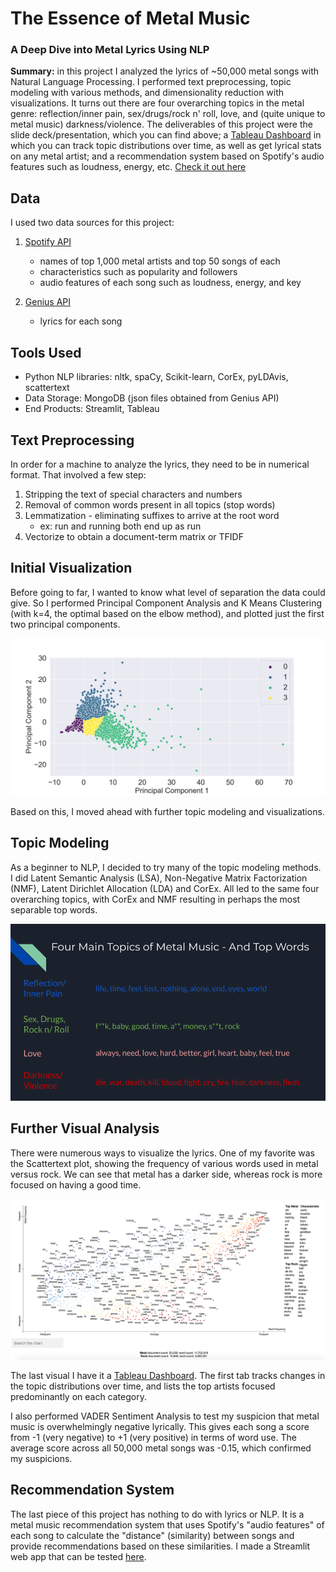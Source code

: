 # The Essence of Metal Music

### A Deep Dive into Metal Lyrics Using NLP

**Summary:** in this project I analyzed the lyrics of ~50,000 metal songs with Natural Language Processing.  I performed text preprocessing, topic modeling with various methods, and dimensionality reduction with visualizations.  It turns out there are four overarching topics in the metal genre: reflection/inner pain, sex/drugs/rock n' roll, love, and (quite unique to metal music) darkness/violence.  The deliverables of this project were the slide deck/presentation, which you can find above; a [Tableau Dashboard](https://public.tableau.com/profile/drew.hibbard#!/vizhome/lyrics/ArtistDashboard) in which you can track topic distributions over time, as well as get lyrical stats on any metal artist; and a recommendation system based on Spotify's audio features such as loudness, energy, etc.  [Check it out here](https://lyric-nlp.herokuapp.com)

## Data

I used two data sources for this project:

1. [Spotify API](https://developer.spotify.com/documentation/web-api/)
    - names of top 1,000 metal artists and top 50 songs of each
    - characteristics such as popularity and followers
    - audio features of each song such as loudness, energy, and key
    
2. [Genius API](https://docs.genius.com/)
    - lyrics for each song


## Tools Used

- Python NLP libraries: nltk, spaCy, Scikit-learn, CorEx, pyLDAvis, scattertext
- Data Storage: MongoDB (json files obtained from Genius API)
- End Products: Streamlit, Tableau
    
## Text Preprocessing

In order for a machine to analyze the lyrics, they need to be in numerical format.  That involved a few step:

1. Stripping the text of special characters and numbers
2. Removal of common words present in all topics (stop words)
3. Lemmatization - eliminating suffixes to arrive at the root word
    - ex: run and running both end up as run
4. Vectorize to obtain a document-term matrix or TFIDF


## Initial Visualization

Before going to far, I wanted to know what level of separation the data could give.  So I performed Principal Component Analysis and K Means Clustering (with k=4, the optimal based on the elbow method), and plotted just the first two principal components.

![](images/pca_cluster.png)

Based on this, I moved ahead with further topic modeling and visualizations.

## Topic Modeling

As a beginner to NLP, I decided to try many of the topic modeling methods.  I did Latent Semantic Analysis (LSA), Non-Negative Matrix Factorization (NMF), Latent Dirichlet Allocation (LDA) and CorEx.  All led to the same four overarching topics, with CorEx and NMF resulting in perhaps the most separable top words.

![](images/topics_words.png)

## Further Visual Analysis

There were numerous ways to visualize the lyrics.  One of my favorite was the Scattertext plot, showing the frequency of various words used in metal versus rock.  We can see that metal has a darker side, whereas rock is more focused on having a good time.

![](images/scattertext.png)

The last visual I have it a [Tableau Dashboard](https://public.tableau.com/profile/drew.hibbard#!/vizhome/lyrics/ArtistDashboard).  The first tab tracks changes in the topic distributions over time, and lists the top artists focused predominantly on each category.  

I also performed VADER Sentiment Analysis to test my suspicion that metal music is overwhelmingly negative lyrically. This gives each song a score from -1 (very negative) to +1 (very positive) in terms of word use.  The average score across all 50,000 metal songs was -0.15, which confirmed my suspicions.  

## Recommendation System

The last piece of this project has nothing to do with lyrics or NLP.  It is a metal music recommendation system that uses Spotify's "audio features" of each song to calculate the "distance" (similarity) between songs and provide recommendations based on these similarities.  I made a Streamlit web app that can be tested [here](https://lyric-nlp.herokuapp.com).